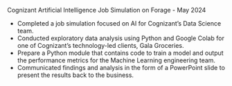 Cognizant Artificial Intelligence Job Simulation on Forage - May 2024


 * Completed a job simulation focused on AI for Cognizant’s Data Science team.
 * Conducted exploratory data analysis using Python and Google Colab for one of
   Cognizant’s technology-led clients, Gala Groceries.
 * Prepare a Python module that contains code to train a model and output the
   performance metrics for the Machine Learning engineering team.
 * Communicated findings and analysis in the form of a PowerPoint slide to
   present the results back to the business.